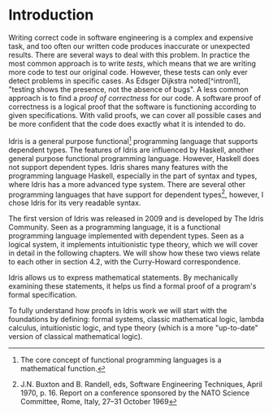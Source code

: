 # Introduction

Writing correct code in software engineering is a complex and expensive task, and too often our written code produces inaccurate or unexpected results. There are several ways to deal with this problem. In practice the most common approach is to write _tests_, which means that we are writing more code to test our original code. However, these tests can only ever detect problems in specific cases. As Edsger Dijkstra noted[^intron1], "testing shows the presence, not the absence of bugs". A less common approach is to find a _proof of correctness_ for our code. A software proof of correctness is a logical proof that the software is functioning according to given specifications. With valid proofs, we can cover all possible cases and be more confident that the code does exactly what it is intended to do.

Idris is a general purpose functional[^intron2] programming language that supports dependent types. The features of Idris are influenced by Haskell, another general purpose functional programming language. However, Haskell does not support dependent types. Idris shares many features with the programming language Haskell, especially in the part of syntax and types, where Idris has a more advanced type system. There are several other programming languages that have support for dependent types[^intron3], however, I chose Idris for its very readable syntax.

The first version of Idris was released in 2009 and is developed by The Idris Community. Seen as a programming language, it is a functional programming language implemented with dependent types. Seen as a logical system, it implements intuitionistic type theory, which we will cover in detail in the following chapters. We will show how these two views relate to each other in section 4.2, with the Curry-Howard correspondence.

Idris allows us to express mathematical statements. By mechanically examining these statements, it helps us find a formal proof of a program's formal specification.

To fully understand how proofs in Idris work we will start with the foundations by defining: formal systems, classic mathematical logic, lambda calculus, intuitionistic logic, and type theory (which is a more "up-to-date" version of classical mathematical logic).

[^intron3]: J.N. Buxton and B. Randell, eds, Software Engineering Techniques, April 1970, p. 16. Report on a conference sponsored by the NATO Science Committee, Rome, Italy, 27–31 October 1969

[^intron2]: The core concept of functional programming languages is a mathematical function.

[^intron3]: Several other languages with dependent types support are Coq, Agda, Lean.

